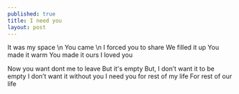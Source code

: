 ```yaml
---
published: true
title: I need you
layout: post
---
```

It was my space \n
You came \n
I forced you to share
We filled it up
You made it warm
You made it ours
I loved you

Now you want dont me to leave
But it's empty
But, I don’t want it to be empty
I don’t want it without you
I need you
for rest of my life
For rest of our life 